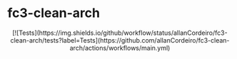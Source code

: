 # fc3-clean-arch

<div align="center">
[![Tests](https://img.shields.io/github/workflow/status/allanCordeiro/fc3-clean-arch/tests?label=Tests](https://github.com/allanCordeiro/fc3-clean-arch/actions/workflows/main.yml)
</div>